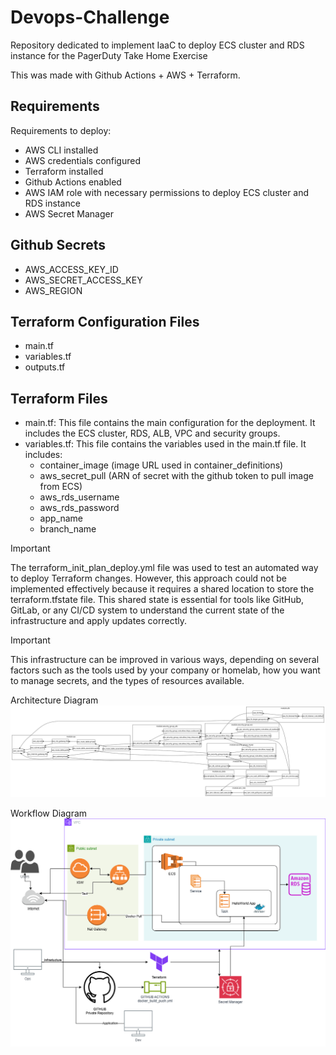 # Devops-Challenge
Repository dedicated to implement IaaC to deploy ECS cluster and RDS instance for the PagerDuty Take Home Exercise

This was made with Github Actions + AWS + Terraform.

## Requirements
Requirements to deploy:
- AWS CLI installed
- AWS credentials configured
- Terraform installed
- Github Actions enabled
- AWS IAM role with necessary permissions to deploy ECS cluster and RDS instance
- AWS Secret Manager
##  Github Secrets 
- AWS_ACCESS_KEY_ID
- AWS_SECRET_ACCESS_KEY
- AWS_REGION
##  Terraform Configuration Files
- main.tf
- variables.tf
- outputs.tf
##  Terraform Files
- main.tf: This file contains the main configuration for the deployment. It includes the ECS cluster, RDS, ALB, VPC and security groups.
- variables.tf: This file contains the variables used in the main.tf file. It includes:
    - container_image  (image URL used in container_definitions)
    - aws_secret_pull  (ARN of secret with the github token to pull image from ECS)
    - aws_rds_username 
    - aws_rds_password 
    - app_name 
    - branch_name 

> [!IMPORTANT]  
> The terraform_init_plan_deploy.yml file was used to test an automated way to deploy Terraform changes. However, this approach could not be implemented effectively because it requires a shared location to store the terraform.tfstate file. This shared state is essential for tools like GitHub, GitLab, or any CI/CD system to understand the current state of the infrastructure and apply updates correctly.

> [!IMPORTANT]  
> This infrastructure can be improved in various ways, depending on several factors such as the tools used by your company or homelab, how you want to manage secrets, and the types of resources available.


Architecture Diagram
![Infra Diagram](./infra_diagram.svg)

Workflow Diagram
![Workflow Diagram](./workflow_diagram.png)
